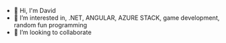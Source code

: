 - 👋 Hi, I'm David
- 👀 I’m interested in, .NET, ANGULAR, AZURE STACK, game development, random fun programming
- 💞️ I’m looking to collaborate

<!---
Sh1ro0o/Sh1ro0o is a ✨ special ✨ repository because its `README.md` (this file) appears on your GitHub profile.
You can click the Preview link to take a look at your changes.
--->
